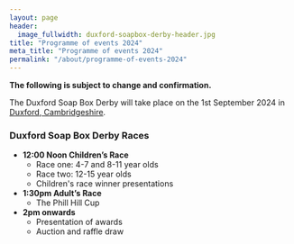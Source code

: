 ```yaml
---
layout: page
header:
  image_fullwidth: duxford-soapbox-derby-header.jpg
title: "Programme of events 2024"
meta_title: "Programme of events 2024"
permalink: "/about/programme-of-events-2024"
---
```


**The following is subject to change and confirmation.**

The Duxford Soap Box Derby will take place on the 1st September 2024 in [Duxford, Cambridgeshire][location].

### Duxford Soap Box Derby Races

* **12:00 Noon Children’s Race**
  * Race one: 4-7 and 8-11 year olds
  * Race two: 12-15 year olds
  * Children's race winner presentations
* **1:30pm Adult’s Race**
  * The Phill Hill Cup
* **2pm onwards**
  * Presentation of awards
  * Auction and raffle draw

<!--
### Registration of Soap Box Carts

[Graystones](https://www.facebook.com/people/Graystones/100063804272277/), St Peter’s Street
* __10:00 am - 11:20 am__
Registration of vehicles, scrutineering and racers briefing

### Parade of Carts
* __11:40 am__
Starting at Graystones and moving to the John Barleycorn

### Duxford Soap Box Derby Races
[The John Barleycorn](https://www.facebook.com/johnbarleycornduxford), Moorfield Road

* __12:00 Noon Children’s Race__
    * Race one: 4-7 and 8-11 year olds
    * Race two: 12-15 year olds
    * Children's race winner presentations
* __1:30pm Adult’s Race__
    * The Phill Hill Cup

### … And Finish

[The Plough](https://www.theduxfordplough.co.uk/), St Peter’s Street
* __2pm onwards__
    * Presentation of awards
    * Live music from [The Spree](https://www.thespreeonline.co.uk/) and [Duck Orange](https://www.facebook.com/profile.php?id=100071990058980)
    * Auction and raffle draw
    * Hog roast, burgers and ice cream on sale

<br />

You can see the [2023 programme of events from here]({{ "/about/programme-of-events-2023" | absolute_url }}).
-->

[location]: https://maps.app.goo.gl/6pVnRMnUYC1UbpzG8
